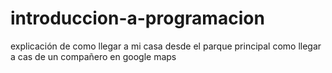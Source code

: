 # introduccion-a-programacion
explicación de como llegar a mi casa desde el parque principal
como llegar a cas de un compañero en google maps
